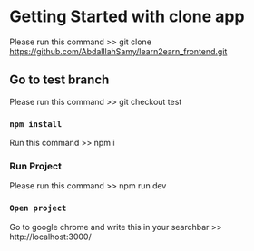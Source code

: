 # Getting Started with clone app

Please run this command >> git clone https://github.com/AbdalllahSamy/learn2earn_frontend.git

## Go to test branch

Please run this command >> git checkout test

### `npm install`

Run this command >> npm i

### Run Project

Please run this command >> npm run dev

### `Open project`

Go to google chrome and write this in your searchbar >> http://localhost:3000/
